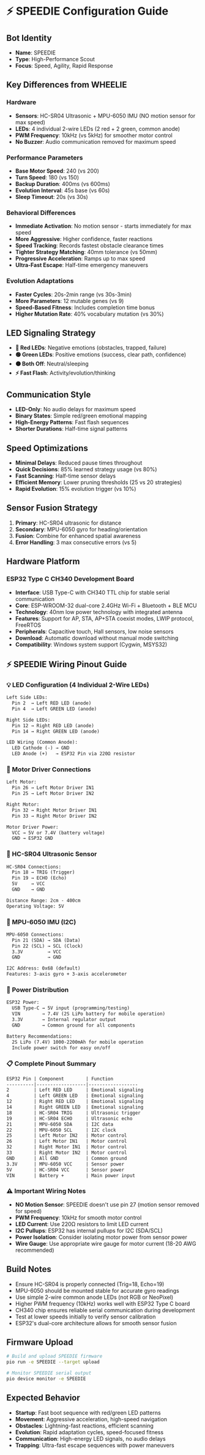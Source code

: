 # ⚡ SPEEDIE Configuration Guide

## Bot Identity

- **Name**: SPEEDIE
- **Type**: High-Performance Scout
- **Focus**: Speed, Agility, Rapid Response

## Key Differences from WHEELIE

### Hardware

- **Sensors**: HC-SR04 Ultrasonic + MPU-6050 IMU (NO motion sensor for max speed)
- **LEDs**: 4 individual 2-wire LEDs (2 red + 2 green, common anode)
- **PWM Frequency**: 10kHz (vs 5kHz) for smoother motor control
- **No Buzzer**: Audio communication removed for maximum speed

### Performance Parameters

- **Base Motor Speed**: 240 (vs 200)
- **Turn Speed**: 180 (vs 150)  
- **Backup Duration**: 400ms (vs 600ms)
- **Evolution Interval**: 45s base (vs 60s)
- **Sleep Timeout**: 20s (vs 30s)

### Behavioral Differences

- **Immediate Activation**: No motion sensor - starts immediately for max speed
- **More Aggressive**: Higher confidence, faster reactions
- **Speed Tracking**: Records fastest obstacle clearance times
- **Tighter Strategy Matching**: 40mm tolerance (vs 50mm)
- **Progressive Acceleration**: Ramps up to max speed
- **Ultra-Fast Escape**: Half-time emergency maneuvers

### Evolution Adaptations

- **Faster Cycles**: 20s-2min range (vs 30s-3min)
- **More Parameters**: 12 mutable genes (vs 9)
- **Speed-Based Fitness**: Includes completion time bonus
- **Higher Mutation Rate**: 40% vocabulary mutation (vs 30%)

## LED Signaling Strategy

- **🔴 Red LEDs**: Negative emotions (obstacles, trapped, failure)
- **🟢 Green LEDs**: Positive emotions (success, clear path, confidence)
- **⚫ Both Off**: Neutral/sleeping
- **⚡ Fast Flash**: Activity/evolution/thinking

## Communication Style

- **LED-Only**: No audio delays for maximum speed
- **Binary States**: Simple red/green emotional mapping
- **High-Energy Patterns**: Fast flash sequences
- **Shorter Durations**: Half-time signal patterns

## Speed Optimizations

- **Minimal Delays**: Reduced pause times throughout
- **Quick Decisions**: 85% learned strategy usage (vs 80%)
- **Fast Scanning**: Half-time sensor delays
- **Efficient Memory**: Lower pruning thresholds (25 vs 20 strategies)
- **Rapid Evolution**: 15% evolution trigger (vs 10%)

## Sensor Fusion Strategy

1. **Primary**: HC-SR04 ultrasonic for distance
2. **Secondary**: MPU-6050 gyro for heading/orientation
3. **Fusion**: Combine for enhanced spatial awareness
4. **Error Handling**: 3 max consecutive errors (vs 5)

## Hardware Platform

### ESP32 Type C CH340 Development Board

- **Interface**: USB Type-C with CH340 TTL chip for stable serial communication
- **Core**: ESP-WROOM-32 dual-core 2.4GHz Wi-Fi + Bluetooth + BLE MCU
- **Technology**: 40nm low power technology with integrated antenna
- **Features**: Support for AP, STA, AP+STA coexist modes, LWIP protocol, FreeRTOS
- **Peripherals**: Capacitive touch, Hall sensors, low noise sensors
- **Download**: Automatic download without manual mode switching
- **Compatibility**: Windows system support (Cygwin, MSYS32)

## ⚡ SPEEDIE Wiring Pinout Guide

### 💡 LED Configuration (4 Individual 2-Wire LEDs)

```txt
Left Side LEDs:
  Pin 2  → Left RED LED (anode)
  Pin 4  → Left GREEN LED (anode)

Right Side LEDs:
  Pin 12 → Right RED LED (anode)
  Pin 14 → Right GREEN LED (anode)

LED Wiring (Common Anode):
  LED Cathode (-) → GND
  LED Anode (+)   → ESP32 Pin via 220Ω resistor
```

### 🚗 Motor Driver Connections

```txt
Left Motor:
  Pin 26 → Left Motor Driver IN1
  Pin 25 → Left Motor Driver IN2

Right Motor:
  Pin 32 → Right Motor Driver IN1
  Pin 33 → Right Motor Driver IN2

Motor Driver Power:
  VCC → 5V or 7.4V (battery voltage)
  GND → ESP32 GND
```

### 📡 HC-SR04 Ultrasonic Sensor

```txt
HC-SR04 Connections:
  Pin 18 → TRIG (Trigger)
  Pin 19 → ECHO (Echo)
  5V     → VCC
  GND    → GND

Distance Range: 2cm - 400cm
Operating Voltage: 5V
```

### 🧭 MPU-6050 IMU (I2C)

```txt
MPU-6050 Connections:
  Pin 21 (SDA) → SDA (Data)
  Pin 22 (SCL) → SCL (Clock)
  3.3V         → VCC
  GND          → GND

I2C Address: 0x68 (default)
Features: 3-axis gyro + 3-axis accelerometer
```

### 🔋 Power Distribution

```txt
ESP32 Power:
  USB Type-C → 5V input (programming/testing)
  VIN        → 7.4V (2S LiPo battery for mobile operation)
  3.3V       → Internal regulator output
  GND        → Common ground for all components

Battery Recommendations:
  2S LiPo (7.4V) 1000-2200mAh for mobile operation
  Include power switch for easy on/off
```

### 📋 Complete Pinout Summary

```txt
ESP32 Pin | Component        | Function
----------|------------------|------------------
2         | Left RED LED     | Emotional signaling
4         | Left GREEN LED   | Emotional signaling
12        | Right RED LED    | Emotional signaling
14        | Right GREEN LED  | Emotional signaling
18        | HC-SR04 TRIG     | Ultrasonic trigger
19        | HC-SR04 ECHO     | Ultrasonic echo
21        | MPU-6050 SDA     | I2C data
22        | MPU-6050 SCL     | I2C clock
25        | Left Motor IN2   | Motor control
26        | Left Motor IN1   | Motor control
32        | Right Motor IN1  | Motor control
33        | Right Motor IN2  | Motor control
GND       | All GND          | Common ground
3.3V      | MPU-6050 VCC     | Sensor power
5V        | HC-SR04 VCC      | Sensor power
VIN       | Battery +        | Main power input
```

### ⚠️ Important Wiring Notes

- **NO Motion Sensor**: SPEEDIE doesn't use pin 27 (motion sensor removed for speed)
- **PWM Frequency**: 10kHz for smooth motor control
- **LED Current**: Use 220Ω resistors to limit LED current
- **I2C Pullups**: ESP32 has internal pullups for I2C (SDA/SCL)
- **Power Isolation**: Consider isolating motor power from sensor power
- **Wire Gauge**: Use appropriate wire gauge for motor current (18-20 AWG recommended)

## Build Notes

- Ensure HC-SR04 is properly connected (Trig=18, Echo=19)
- MPU-6050 should be mounted stable for accurate gyro readings
- Use simple 2-wire common anode LEDs (not RGB or NeoPixel)
- Higher PWM frequency (10kHz) works well with ESP32 Type C board
- CH340 chip ensures reliable serial communication during development
- Test at lower speeds initially to verify sensor calibration
- ESP32's dual-core architecture allows for smooth sensor fusion

## Firmware Upload

```bash
# Build and upload SPEEDIE firmware
pio run -e SPEEDIE --target upload

# Monitor SPEEDIE serial output  
pio device monitor -e SPEEDIE
```

## Expected Behavior

- **Startup**: Fast boot sequence with red/green LED patterns
- **Movement**: Aggressive acceleration, high-speed navigation
- **Obstacles**: Lightning-fast reactions, efficient scanning
- **Evolution**: Rapid adaptation cycles, speed-focused fitness
- **Communication**: High-energy LED signals, no audio delays
- **Trapping**: Ultra-fast escape sequences with power maneuvers
